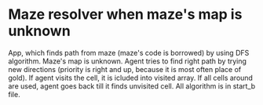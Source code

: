 # Maze resolver when maze's map is unknown
App, which finds path from maze (maze's code is borrowed) by using DFS algorithm. Maze's map is unknown. Agent tries to find right path by trying new directions (priority is right and up, because it is most often place of gold). If agent visits the cell, it is icluded into visited array. If all cells around are used, agent goes back till it finds unvisited cell. All algorithm is in start_b file.
